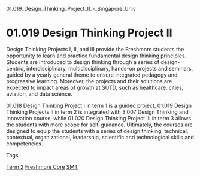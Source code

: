 01.019_Design_Thinking_Project_II_-_Singapore_Univ



01.019 Design Thinking Project II
=================================

Design Thinking Projects I, II, and III provide the Freshmore students the opportunity to learn and practice fundamental design thinking principles. Students are introduced to design thinking through a series of design-centric, interdisciplinary, multidisciplinary, hands-on projects and seminars, guided by a yearly general theme to ensure integrated pedagogy and progressive learning. Moreover, the projects and their solutions are expected to impact areas of growth at SUTD, such as healthcare, cities, aviation, and data science.




01.018 Design Thinking Project I in term 1 is a guided project, 01.019 Design Thinking Projects II in term 2 is integrated with 3.007 Design Thinking and Innovation course, while 01.020 Design Thinking Project III in term 3 allows the students with more scope for self-guidance. Ultimately, the courses are designed to equip the students with a series of design thinking, technical, contextual, organizational, leadership, scientific and technological skills and competencies.

Tags

[Term 2](/education/undergraduate/courses/?course-term=855)
[Freshmore Core](/education/undergraduate/courses/?course-type=788)
[SMT](/education/undergraduate/courses/?pillar-cluster=45)

